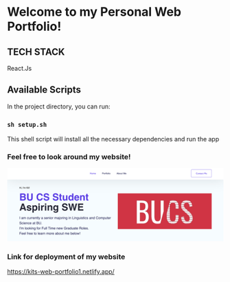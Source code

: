 # Welcome to my Personal Web Portfolio!
## TECH STACK
React.Js
## Available Scripts

In the project directory, you can run:

### `sh setup.sh`
This shell script will install all the necessary dependencies and run the app

### Feel free to look around my website! 
![Description of the image](public/img/website.png)

### Link for deployment of my website
https://kits-web-portfolio1.netlify.app/
